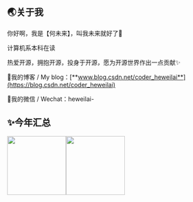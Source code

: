 ## 🌏关于我

你好啊，我是【何未来】，叫我未来就好了🥰

计算机系本科在读

热爱开源，拥抱开源，投身于开源，愿为开源世界作出一点贡献✨

🥇我的博客 / My blog：[**www.blog.csdn.net/coder_heweilai**](https://blog.csdn.net/coder_heweilai)

💬我的微信 / Wechat：heweilai-

<!--[![huawuque404's GitHub stats](https://github-readme-stats.vercel.app/api?username=huawuque404&count_private=true&show_icons=true&title_color=3d5ef5&bg_color=141328&text_color=e8e8f2)](https://huawuque404.com)

[![Top Langs](https://github-readme-stats.vercel.app/api/top-langs/?username=huawuque404&count_private=true&layout=compact&show_icons=true&title_color=3d5ef5&bg_color=141328&text_color=e8e8f2)](https://huawuque404.com)-->

## ✨今年汇总

<img align="" height="137px" src="https://github-readme-stats.vercel.app/api?username=coder-heweilai&hide_title=true&hide_border=true&show_icons=true&include_all_commits=true&line_height=21&bg_color=0,EC6C6C,FFD479,FFFC79,73FA79&theme=graywhite&locale=cn" /><img align="" height="137px" src="https://github-readme-stats.vercel.app/api/top-langs/?username=coder-heweilai&hide_title=true&hide_border=true&layout=compact&bg_color=0,73FA79,73FDFF,D783FF&theme=graywhite&locale=cn" />

